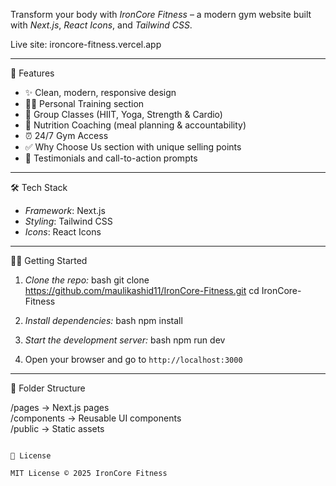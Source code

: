 Transform your body with *IronCore Fitness* – a modern gym website built with *Next.js*, *React Icons*, and *Tailwind CSS*. 

Live site: ironcore-fitness.vercel.app

---

🚀 Features

- ✨ Clean, modern, responsive design
- 🧑‍🏫 Personal Training section
- 🧘 Group Classes (HIIT, Yoga, Strength & Cardio)
- 🍎 Nutrition Coaching (meal planning & accountability)
- ⏰ 24/7 Gym Access
- ✅ Why Choose Us section with unique selling points
- 💬 Testimonials and call-to-action prompts

---

🛠 Tech Stack

- *Framework*: Next.js
- *Styling*: Tailwind CSS
- *Icons*: React Icons

---

🧑‍💻 Getting Started

1. *Clone the repo:*
   bash
   git clone https://github.com/maulikashid11/IronCore-Fitness.git
   cd IronCore-Fitness
   

2. *Install dependencies:*
   bash
   npm install
   

3. *Start the development server:*
   bash
   npm run dev
   

4. Open your browser and go to `http://localhost:3000`

---

📂 Folder Structure


/pages       → Next.js pages  
/components  → Reusable UI components  
/public      → Static assets  
  
```

📄 License

MIT License © 2025 IronCore Fitness
